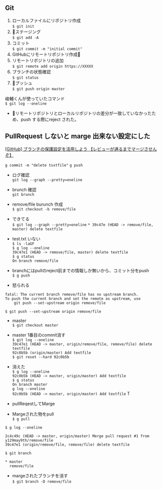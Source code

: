 ## Git
1. ローカルファイルにリポジトリ作成  
`$ git init`
1. ステージング  
`$ git add -A`  
1. コミット  
`$ git commit -m "initial commit"`
1. GitHubにリモートリポジトリ作成
1. リモートリポジトリの追加  
`$ git remote add origin https://XXXXX` 
1. ブランチの状態確認  
`$ git status`
1. プッシュ  
`$ git push origin master`


峻輔くんが使っていたコマンド  
`$ git log --oneline`

- リモートリポジトリとローカルリポジトリの差分が一致していなかったため、push する際にreject された。 

## PullRequest しないと marge 出来ない設定にした
[[GitHub] ブランチの保護設定を活用しよう 【レビューが通るまでマージさせんぞ】](https://dev.classmethod.jp/tool/github/protect-branch/)

`g commit -m "delete tsxtfile"`
`g push`

- ログ確認  
`git log --graph --pretty=oneline`

- brunch 確認  
`git brunch`

- remove/file burunch 作成  
`$ git checkout -b remove/file`

- できてる  
`$ git log --graph --pretty=oneline`
`* 39c47e (HEAD -> remove/file, master) delete textfile`

- test.txt いない  
`$ ls -laGF`  
`$ g log --oneline`  
`39c47e1 (HEAD -> remove/file, master) delete textfile`  
`$ g status`  
`On branch remove/file`

- branchにはpullのreject前までの情報しか無いから、コミット分をpush  
`$ g push`

- 怒られる
```
fatal: The current branch remove/file has no upstream branch.
To push the current branch and set the remote as upstream, use
    git push --set-upstream origin remove/file
```
`$ git push --set-upstream origin remove/file`

- master   
`$ git checkout master`
- master 1番目のcommit消す   
`$ git log --oneline`  
`39c47e1 (HEAD -> master, origin/remove/file, remove/file) delete textfile`  
`92c0b5b (origin/master) Add textfile`   
`$ git reset --hard 92c0b5b`  

- 消えた  
`$ g log --oneline`  
`92c0b5b (HEAD -> master, origin/master) Add textfile`  
`$ g status`  
`On branch master`  
`g log --oneline`  
`92c0b5b (HEAD -> master, origin/master) Add textfile`
 T
- pullReqestしてMarge
- Margeされた物をpull  
`$ g pull`

`$ g log --oneline`
```
2c4c49c (HEAD -> master, origin/master) Merge pull request #1 from y129may9th/remove/file
39c47e1 (origin/remove/file, remove/file) delete textfile
```

`$ git branch`
```
* master
  remove/file
```

- margeされたブランチを消す  
`$ git branch -D remove/file`
